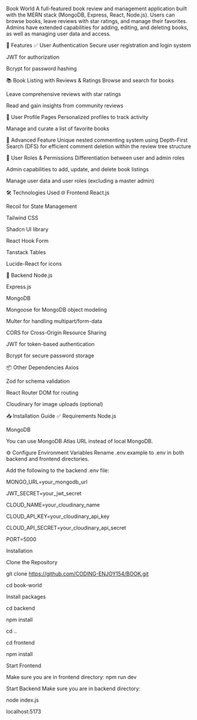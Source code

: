 Book World
A full-featured book review and management application built with the MERN stack (MongoDB, Express, React, Node.js). Users can browse books, leave reviews with star ratings, and manage their favorites. Admins have extended capabilities for adding, editing, and deleting books, as well as managing user data and access.

🚀 Features
✅ User Authentication
Secure user registration and login system

JWT for authorization

Bcrypt for password hashing

📚 Book Listing with Reviews & Ratings
Browse and search for books

Leave comprehensive reviews with star ratings

Read and gain insights from community reviews

👤 User Profile Pages
Personalized profiles to track activity

Manage and curate a list of favorite books

🔄 Advanced Feature
Unique nested commenting system using Depth-First Search (DFS) for efficient comment deletion within the review tree structure

🔐 User Roles & Permissions
Differentiation between user and admin roles

Admin capabilities to add, update, and delete book listings

Manage user data and user roles (excluding a master admin)

🛠️ Technologies Used
🌐 Frontend
React.js

Recoil for State Management

Tailwind CSS

Shadcn UI library

React Hook Form

Tanstack Tables

Lucide-React for icons

🔧 Backend
Node.js

Express.js

MongoDB

Mongoose for MongoDB object modeling

Multer for handling multipart/form-data

CORS for Cross-Origin Resource Sharing

JWT for token-based authentication

Bcrypt for secure password storage

📦 Other Dependencies
Axios

Zod for schema validation

React Router DOM for routing

Cloudinary for image uploads (optional)

📥 Installation Guide
✅ Requirements
Node.js

MongoDB

You can use MongoDB Atlas URL instead of local MongoDB.

⚙️ Configure Environment Variables
Rename .env.example to .env in both backend and frontend directories.

Add the following to the backend .env file:


MONGO_URL=your_mongodb_url

JWT_SECRET=your_jwt_secret

CLOUD_NAME=your_cloudinary_name

CLOUD_API_KEY=your_cloudinary_api_key

CLOUD_API_SECRET=your_cloudinary_api_secret

PORT=5000

Installation

Clone the Repository

git clone https://github.com/CODING-ENJOY154/BOOK.git

cd book-world

Install packages

cd backend

npm install

cd ..

cd frontend

npm install

Start Frontend

Make sure you are in frontend directory:
npm run dev

Start Backend
Make sure you are in backend directory:

node index.js

 localhost:5173 
